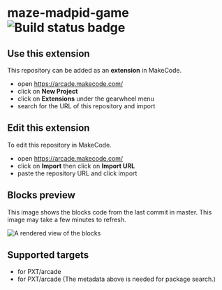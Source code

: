 # maze-madpid-game ![Build status badge](https://github.com/d-chen-eton/maze-madpid-game/workflows/MakeCode/badge.svg)



## Use this extension

This repository can be added as an **extension** in MakeCode.

* open https://arcade.makecode.com/
* click on **New Project**
* click on **Extensions** under the gearwheel menu
* search for the URL of this repository and import

## Edit this extension

To edit this repository in MakeCode.

* open https://arcade.makecode.com/
* click on **Import** then click on **Import URL**
* paste the repository URL and click import

## Blocks preview

This image shows the blocks code from the last commit in master.
This image may take a few minutes to refresh.

![A rendered view of the blocks](https://github.com/d-chen-eton/maze-madpid-game/raw/master/.makecode/blocks.png)

## Supported targets

* for PXT/arcade
* for PXT/arcade
(The metadata above is needed for package search.)

